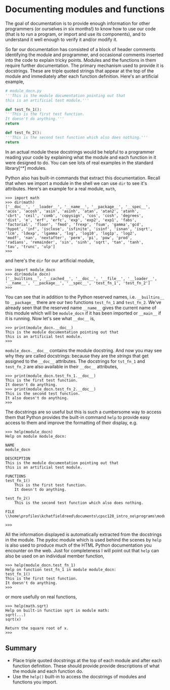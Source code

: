 # Documenting modules and functions

The goal of documentation is to provide enough information for other programmers (or ourselves in six months!) to know how to use our code (that is to run a program, or import and use its components), and to understand it well enough to verify it and/or modify it.

So far our documentation has consisted of a block of header comments identifying the module and programmer, and occasional comments inserted into the code to explain tricky points. Modules and the functions in them require further documentation. The primary mechanism used to provide it is docstrings. These are triple quoted strings that appear at the top of the module and immediately after each function definition. Here's an artificial example,

```python
# module_docn.py
'''This is the module documentation pointing out that
this is an artificial test module.'''

def test_fn_1():
'''This is the first test function.
It doesn't do anything.'''
return

def test_fn_2():
'''This is the second test function which also does nothing.'''
return
```

In an actual module these docstrings would be helpful to a programmer reading your code by explaining what the module and each function in it were designed to do. You can see lots of real examples in the standard library[^*] modules.

Python also has built-in commands that extract this documentation. Recall that when we import a module in the shell we can use `dir` to see it's attributes. Here's an example for a real module, `math`,

```plaintext
>>> import math
>>> dir(math)
['__doc__', '__loader__', '__name__', '__package__', '__spec__',
'acos', 'acosh', 'asin', 'asinh', 'atan', 'atan2', 'atanh',
'cbrt', 'ceil', 'comb', 'copysign', 'cos', 'cosh', 'degrees',
'dist', 'e', 'erf', 'erfc', 'exp', 'exp2', 'exp1', 'fabs',
'factorial', 'floor', 'fmod', 'frexp', 'fsum', 'gamma','gcd',
'hypot', 'inf', 'isclose', 'isfinite', 'isinf', 'isnan', 'isqrt',
'lcm', 'ldexp', 'lgamma', 'log', 'log10', 'log1p', 'log2',
'modf', 'nan', 'nextafter', 'perm', 'pi', 'pow', 'prod',
'radians', 'remainder', 'sin', 'sinh', 'sqrt', 'tan', 'tanh',
'tau', 'trunc', 'ulp']
>>>
```

and here's the `dir` for our artificial module,

```plaintext
>>> import module_docn
>>> dir(module_docn)
['__builtins__', '__cached__', '__doc__', '__file__', '__loader__', '__name__', '__package__', '__spec__', 'test_fn_1', 'test_fn_2']
>>>
```

You can see that in addition to the Python reserved names, i.e. `__builtins__` to `__package__` there are our two functions `test_fn_1` and `test_fn_2`. We've already seen that the reserved name `__name__` gives the current name of this module which will be `module_docn` if it has been imported or `__main__` if it is running. Now let's see what `__doc__` is,

```plaintext
>>> print(module_docn.__doc__)
This is the module documentation pointing out that
this is an artificial test module.
>>>
```

`module_docn.__doc__` contains the module docstring. And now you may see why they are called docstrings: because they are the _strings_ that get assigned to the `__doc__` attributes. The docstrings for `tst_fn_1` and `test_fn_2` are also available in their `__doc__` attributes,

```plaintext
>>> print(module_docn.test_fn_1.__doc__)
This is the first test function.
It doesn't do anything.
>>> print(module_docn.test_fn_2.__doc__)
This is the second test function.
It also doesn't do anything.
>>>
```

The docstrings are so useful but this is such a cumbersome way to access them that Python provides the built-in command `help` to provide easy access to them and improve the formatting of their display, e.g.

```plaintext
>>> help(module_docn)
Help on module module_docn:

NAME
module_docn

DESCRIPTION
This is the module documentation pointing out that
this is an artificial test module.

FUNCTIONS
test_fn_1()
    This is the first test function.
    It doesn't do anything.

test_fn_2()
    This is the second test function which also does nothing.

FILE
\\home\profiles\kchatfieldreed\documents\cpsc128_intro_oo\programs\module_docn.py

>>>
```

All the information displayed is automatically extracted from the docstrings in the module. The pydoc module which is used behind the scenes by `help` is also used to produce much of the HTML Python documentation you encounter on the web. Just for completeness I will point out that `help` can also be used on an individual member function,

```plaintext
>>> help(module_docn.test_fn_1)
Help on function test_fn_1 in module module_docn:
test_fn_1()
This is the first test function.
It doesn't do anything.
>>>
```

or more usefully on real functions,

```plaintext
>>> help(math.sqrt)
Help on built-in function sqrt in module math:
sqrt(...)
sqrt(x)

Return the square root of x.
>>>
```

## Summary

-   Place triple quoted docstrings at the top of each module and after
    each function definition. These should provide provide descriptions
    of what the module and each function do.
-   Use the `help()` built-in to access the docstrings of modules and
    functions you import.
